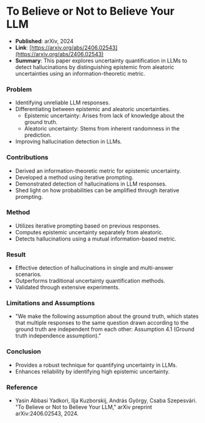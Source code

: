 # To Believe or Not to Believe Your LLM
- **Published**: arXiv, 2024
- **Link**: [https://arxiv.org/abs/2406.02543](https://arxiv.org/abs/2406.02543)
- **Summary**: This paper explores uncertainty quantification in LLMs to detect hallucinations by distinguishing epistemic from aleatoric uncertainties using an information-theoretic metric.

### Problem
- Identifying unreliable LLM responses.
- Differentiating between epistemic and aleatoric uncertainties.
  - Epistemic uncertainty: Arises from lack of knowledge about the ground truth.
  - Aleatoric uncertainty: Stems from inherent randomness in the prediction.
- Improving hallucination detection in LLMs.

### Contributions
- Derived an information-theoretic metric for epistemic uncertainty.
- Developed a method using iterative prompting.
- Demonstrated detection of hallucinations in LLM responses.
- Shed light on how probabilities can be amplified through iterative prompting.

### Method
- Utilizes iterative prompting based on previous responses.
- Computes epistemic uncertainty separately from aleatoric.
- Detects hallucinations using a mutual information-based metric.

### Result
- Effective detection of hallucinations in single and multi-answer scenarios.
- Outperforms traditional uncertainty quantification methods.
- Validated through extensive experiments.

### Limitations and Assumptions
- "We make the following assumption about the ground truth, which states that multiple responses to the same question drawn according to the ground truth are independent from each other: Assumption 4.1 (Ground truth independence assumption)."


### Conclusion
- Provides a robust technique for quantifying uncertainty in LLMs.
- Enhances reliability by identifying high epistemic uncertainty.

### Reference
- Yasin Abbasi Yadkori, Ilja Kuzborskij, András György, Csaba Szepesvári. "To Believe or Not to Believe Your LLM," arXiv preprint arXiv:2406.02543, 2024.
